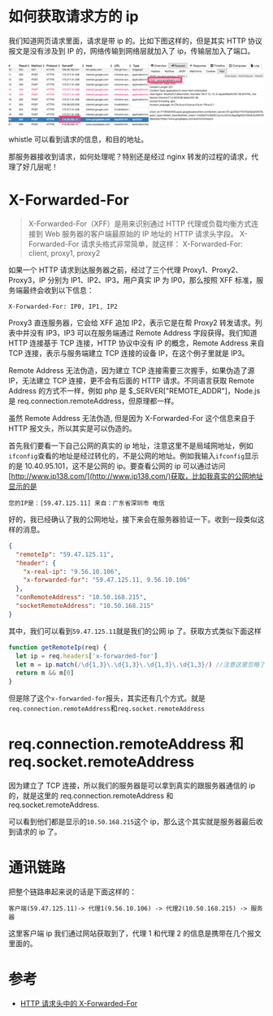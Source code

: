 # 如何获取请求方的 ip

我们知道网页请求里面，请求是带 ip 的。比如下图这样的，但是其实 HTTP 协议报文是没有涉及到 IP 的，网络传输到网络层就加入了 ip，传输层加入了端口。

![server ip](https://raw.githubusercontent.com/ManfredHu/manfredHu.github.io/master/images/x-forwarded-for1.jpg)

whistle 可以看到请求的信息，和目的地址。

那服务器接收到请求，如何处理呢？特别还是经过 nginx 转发的过程的请求，代理了好几层呢！

# X-Forwarded-For

> X-Forwarded-For（XFF）是用来识别通过 HTTP 代理或负载均衡方式连接到 Web 服务器的客户端最原始的 IP 地址的 HTTP 请求头字段。
> X-Forwarded-For 请求头格式非常简单，就这样：
> X-Forwarded-For: client, proxy1, proxy2

如果一个 HTTP 请求到达服务器之前，经过了三个代理 Proxy1、Proxy2、Proxy3，IP 分别为 IP1、IP2、IP3，用户真实 IP 为 IP0，那么按照 XFF 标准，服务端最终会收到以下信息：

```
X-Forwarded-For: IP0, IP1, IP2
```

Proxy3 直连服务器，它会给 XFF 追加 IP2，表示它是在帮 Proxy2 转发请求。列表中并没有 IP3，IP3 可以在服务端通过 Remote Address 字段获得。我们知道 HTTP 连接基于 TCP 连接，HTTP 协议中没有 IP 的概念，Remote Address 来自 TCP 连接，表示与服务端建立 TCP 连接的设备 IP，在这个例子里就是 IP3。

Remote Address 无法伪造，因为建立 TCP 连接需要三次握手，如果伪造了源 IP，无法建立 TCP 连接，更不会有后面的 HTTP 请求。不同语言获取 Remote Address 的方式不一样，例如 php 是 \$\_SERVER["REMOTE_ADDR"]，Node.js 是 req.connection.remoteAddress，但原理都一样。

虽然 Remote Address 无法伪造, 但是因为 X-Forwarded-For 这个信息来自于 HTTP 报文头，所以其实是可以伪造的。

首先我们要看一下自己公网的真实的 ip 地址，注意这里不是局域网地址，例如`ifconfig`查看的地址是经过转化的，不是公网的地址。例如我输入`ifconfig`显示的是 10.40.95.101，这不是公网的 ip。要查看公网的 ip 可以通过访问[http://www.ip138.com/](http://www.ip138.com/)获取，比如我真实的公网地址显示的是

```
您的IP是：[59.47.125.11] 来自：广东省深圳市 电信
```

好的，我已经确认了我的公网地址，接下来会在服务器验证一下。收到一段类似这样的消息。

```json
{
  "remoteIp": "59.47.125.11",
  "header": {
    "x-real-ip": "9.56.10.106",
    "x-forwarded-for": "59.47.125.11, 9.56.10.106"
  },
  "conRemoteAddress": "10.50.168.215",
  "socketRemoteAddress": "10.50.168.215"
}
```

其中，我们可以看到`59.47.125.11`就是我们的公网 ip 了。获取方式类似下面这样

```js
function getRemoteIp(req) {
  let ip = req.headers['x-forwarded-for']
  let m = ip.match(/\d{1,3}\.\d{1,3}\.\d{1,3}\.\d{1,3}/) //注意这里忽略了后面的代理ip，只取第一个
  return m && m[0]
}
```

但是除了这个`x-forwarded-for`报头，其实还有几个方式。就是`req.connection.remoteAddress`和`req.socket.remoteAddress`

# req.connection.remoteAddress 和 req.socket.remoteAddress

因为建立了 TCP 连接，所以我们的服务器是可以拿到真实的跟服务器通信的 ip 的，就是这里的 req.connection.remoteAddress 和 req.socket.remoteAddress.

可以看到他们都是显示的`10.50.168.215`这个 ip，那么这个其实就是服务器最后收到请求的 ip 了。

# 通讯链路

把整个链路串起来说的话是下面这样的：

```
客户端(59.47.125.11)-> 代理1(9.56.10.106) -> 代理2(10.50.168.215) -> 服务器
```

这里客户端 ip 我们通过网站获取到了，代理 1 和代理 2 的信息是携带在几个报文里面的。

# 参考

- [HTTP 请求头中的 X-Forwarded-For](https://imququ.com/post/x-forwarded-for-header-in-http.html)
